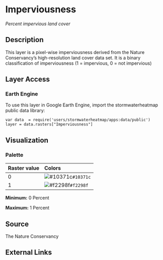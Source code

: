 Imperviousness
================

*Percent impervious land cover*

## Description

This layer is a pixel-wise imperviousness derived from the Nature
Conservancy’s high-resolution land cover data set. It is a binary
classification of imperviousness (1 = impervious, 0 = not impervious)

## Layer Access

### Earth Engine

To use this layer in Google Earth Engine, import the stormwaterheatmap
public data library:

    var data  = require('users/stormwaterheatmap/apps:data/public')
    layer = data.rasters["Imperviousness"]

## Visualization

### Palette

| Raster value | Colors                                                                    |
|:-------------|:--------------------------------------------------------------------------|
| 0            | ![\#10371c](https://via.placeholder.com/15/10371c/000000?text=+)`#10371c` |
| 1            | ![\#f2298f](https://via.placeholder.com/15/f2298f/000000?text=+)`#f2298f` |

**Minimum:** 0 Percent

**Maximum:** 1 Percent

## Source

The Nature Conservancy

## External Links
